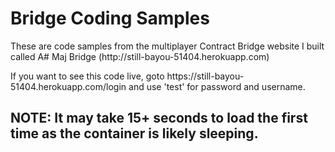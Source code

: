 # Bridge Coding Samples
<p>These are code samples from the multiplayer Contract Bridge website I built called A# Maj Bridge (http://still-bayou-51404.herokuapp.com)<p>
<p>If you want to see this code live, goto https://still-bayou-51404.herokuapp.com/login and use 'test' for password and username.<p>
<h2>NOTE: It may take 15+ seconds to load the first time as the container is likely sleeping.<h2>
